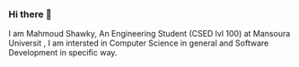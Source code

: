 ### Hi there 👋

I am Mahmoud Shawky, An Engineering Student (CSED lvl 100) at Mansoura Universit , I am intersted in Computer Science in general and Software Development in specific way.

